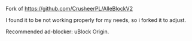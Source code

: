 Fork of https://github.com/CrusheerPL/AlleBlockV2

I found it to be not working properly for my needs, so i forked it to adjust.

Recommended ad-blocker: uBlock Origin.

